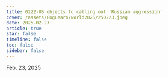 ```yaml
---
title: 0222-US objects to calling out 'Russian aggression'
cover: /assets/EngLearn/world2025/250223.jpeg
date: 2025-02-23
article: true
star: false
timeline: false
toc: false
sidebar: false
---
```

Feb. 23, 2025
<!-- more -->
